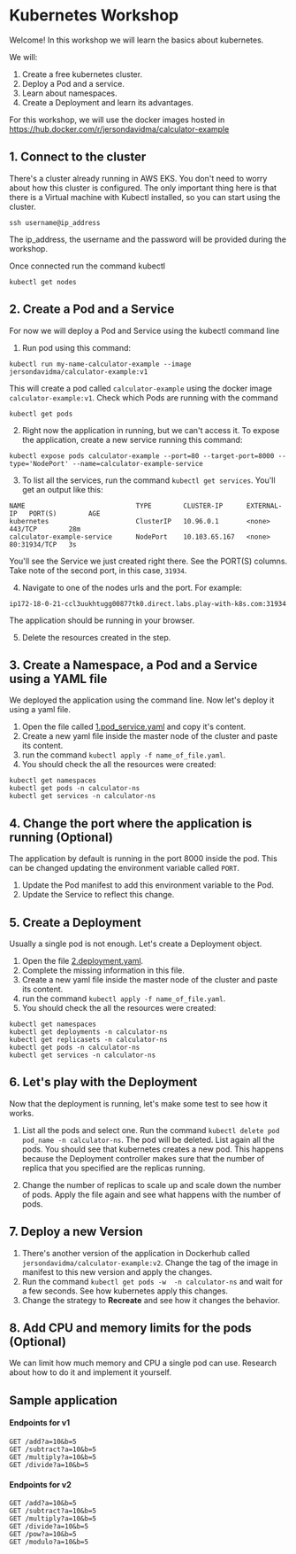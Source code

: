 # Kubernetes Workshop

Welcome!
In this workshop we will learn the basics about kubernetes.

We will:

1. Create a free kubernetes cluster.
2. Deploy a Pod and a service.
3. Learn about namespaces.
4. Create a Deployment and learn its advantages.

For this workshop, we will use the docker images hosted in https://hub.docker.com/r/jersondavidma/calculator-example

## 1. Connect to the cluster

There's a cluster already running in AWS EKS. You don't need to worry about how this cluster is configured. The only important thing here is that there is a Virtual machine with Kubectl installed, so you can start using the cluster.

```
ssh username@ip_address
```

The ip_address, the username and the password will be provided during the workshop.

Once connected run the command kubectl 
```
kubectl get nodes
```

## 2. Create a Pod and a Service

For now we will deploy a Pod and Service using the kubectl command line

1. Run pod using this command:

```
kubectl run my-name-calculator-example --image jersondavidma/calculator-example:v1
```

This will create a pod called `calculator-example` using the docker image `calculator-example:v1`. Check which Pods are running with the command

```
kubectl get pods
```

2. Right now the application in running, but we can't access it. To expose the application, create a new service running this command:

```
kubectl expose pods calculator-example --port=80 --target-port=8000 --type='NodePort' --name=calculator-example-service
```

3. To list all the services, run the command `kubectl get services`. You'll get an output like this:

```
NAME                            TYPE        CLUSTER-IP      EXTERNAL-IP   PORT(S)        AGE
kubernetes                      ClusterIP   10.96.0.1       <none>        443/TCP        28m
calculator-example-service      NodePort    10.103.65.167   <none>        80:31934/TCP   3s
```

You'll see the Service we just created right there. See the PORT(S) columns. Take note of the second port, in this case, `31934`.

4. Navigate to one of the nodes urls and the port. For example:

```
ip172-18-0-21-ccl3uukhtugg00877tk0.direct.labs.play-with-k8s.com:31934
```

The application should be running in your browser.

5. Delete the resources created in the step.

## 3. Create a Namespace, a Pod and a Service using a YAML file

We deployed the application using the command line. Now let's deploy it using a yaml file.

1. Open the file called [1.pod_service.yaml](k8s_manifests/1.pod_service.yaml) and copy it's content.
2. Create a new yaml file inside the master node of the cluster and paste its content.
3. run the command `kubectl apply -f name_of_file.yaml`.
4. You should check the all the resources were created:

```
kubectl get namespaces
kubectl get pods -n calculator-ns
kubectl get services -n calculator-ns
```

## 4. Change the port where the application is running (Optional)

The application by default is running in the port 8000 inside the pod. This can be changed updating the environment variable called `PORT`.

1. Update the Pod manifest to add this environment variable to the Pod.
2. Update the Service to reflect this change.


## 5. Create a Deployment

Usually a single pod is not enough. Let's create a Deployment object.

1. Open the file [2.deployment.yaml](k8s_manifests/2.deployment.yaml). 
2. Complete the missing information in this file.
3. Create a new yaml file inside the master node of the cluster and paste its content.
4. run the command `kubectl apply -f name_of_file.yaml`.
5. You should check the all the resources were created:

```
kubectl get namespaces
kubectl get deployments -n calculator-ns
kubectl get replicasets -n calculator-ns
kubectl get pods -n calculator-ns
kubectl get services -n calculator-ns
```

## 6. Let's play with the Deployment

Now that the deployment is running, let's make some test to see how it works.

1. List all the pods and select one. Run the command `kubectl delete pod pod_name -n calculator-ns`. The pod will be deleted. List again all the pods. You should see that kubernetes creates a new pod. This happens because the Deployment controller makes sure that the number of replica that you specified are the replicas running.

2. Change the number of replicas to scale up and scale down the number of pods. Apply the file again and see what happens with the number of pods.

## 7. Deploy a new Version

1. There's another version of the application in Dockerhub called `jersondavidma/calculator-example:v2`. Change the tag of the image in manifest to this new version and apply the changes.
2. Run the command `kubectl get pods -w  -n calculator-ns` and wait for a few seconds. See how kubernetes apply this changes.
3. Change the strategy to  **Recreate** and see how it changes the behavior. 

## 8. Add CPU and memory limits for the pods (Optional)

We can limit how much memory and CPU a single pod can use. Research about how to do it and implement it yourself. 


## Sample application

#### Endpoints for v1

```
GET /add?a=10&b=5
GET /subtract?a=10&b=5
GET /multiply?a=10&b=5
GET /divide?a=10&b=5
```

#### Endpoints for v2

```
GET /add?a=10&b=5
GET /subtract?a=10&b=5
GET /multiply?a=10&b=5
GET /divide?a=10&b=5
GET /pow?a=10&b=5
GET /modulo?a=10&b=5
```
